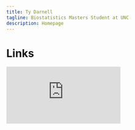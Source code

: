 ```yaml
---
title: Ty Darnell
tagline: Biostatistics Masters Student at UNC
description: Homepage
---
```


# Links
<embed src="https://tydarnell.github.io/cheatsheet2.pdf" type="application/pdf" />
